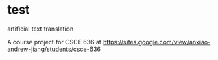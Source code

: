# test
artificial text translation


A course project for CSCE 636 at 
https://sites.google.com/view/anxiao-andrew-jiang/students/csce-636
